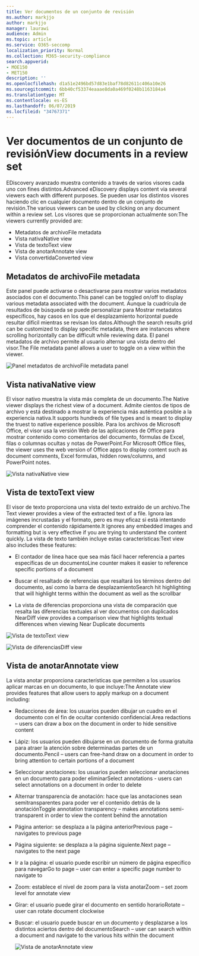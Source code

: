 ```yaml
---
title: Ver documentos de un conjunto de revisión
ms.author: markjjo
author: markjjo
manager: laurawi
audience: Admin
ms.topic: article
ms.service: O365-seccomp
localization_priority: Normal
ms.collection: M365-security-compliance
search.appverid:
- MOE150
- MET150
description: ''
ms.openlocfilehash: d1a51e2496bd57d83e1baf78d82611c406a10e26
ms.sourcegitcommit: 6bb40cf53374eaaae8da0a469f0248b1163184a4
ms.translationtype: MT
ms.contentlocale: es-ES
ms.lasthandoff: 06/07/2019
ms.locfileid: "34767371"
---
```

# <a name="view-documents-in-a-review-set"></a><span data-ttu-id="05c2f-102">Ver documentos de un conjunto de revisión</span><span class="sxs-lookup"><span data-stu-id="05c2f-102">View documents in a review set</span></span>

<span data-ttu-id="05c2f-103">EDiscovery avanzado muestra contenido a través de varios visores cada uno con fines distintos.</span><span class="sxs-lookup"><span data-stu-id="05c2f-103">Advanced eDiscovery displays content via several viewers each with different purposes.</span></span> <span data-ttu-id="05c2f-104">Se pueden usar los distintos visores haciendo clic en cualquier documento dentro de un conjunto de revisión.</span><span class="sxs-lookup"><span data-stu-id="05c2f-104">The various viewers can be used by clicking on any document within a review set.</span></span> <span data-ttu-id="05c2f-105">Los visores que se proporcionan actualmente son:</span><span class="sxs-lookup"><span data-stu-id="05c2f-105">The viewers currently provided are:</span></span>

- <span data-ttu-id="05c2f-106">Metadatos de archivo</span><span class="sxs-lookup"><span data-stu-id="05c2f-106">File metadata</span></span>
- <span data-ttu-id="05c2f-107">Vista nativa</span><span class="sxs-lookup"><span data-stu-id="05c2f-107">Native view</span></span>
- <span data-ttu-id="05c2f-108">Vista de texto</span><span class="sxs-lookup"><span data-stu-id="05c2f-108">Text view</span></span>
- <span data-ttu-id="05c2f-109">Vista de anotar</span><span class="sxs-lookup"><span data-stu-id="05c2f-109">Annotate view</span></span>
- <span data-ttu-id="05c2f-110">Vista convertida</span><span class="sxs-lookup"><span data-stu-id="05c2f-110">Converted view</span></span>

## <a name="file-metadata"></a><span data-ttu-id="05c2f-111">Metadatos de archivo</span><span class="sxs-lookup"><span data-stu-id="05c2f-111">File metadata</span></span>

<span data-ttu-id="05c2f-112">Este panel puede activarse o desactivarse para mostrar varios metadatos asociados con el documento.</span><span class="sxs-lookup"><span data-stu-id="05c2f-112">This panel can be toggled on/off to display various metadata associated with the document.</span></span> <span data-ttu-id="05c2f-113">Aunque la cuadrícula de resultados de búsqueda se puede personalizar para Mostrar metadatos específicos, hay casos en los que el desplazamiento horizontal puede resultar difícil mientras se revisan los datos.</span><span class="sxs-lookup"><span data-stu-id="05c2f-113">Although the search results grid can be customized to display specific metadata, there are instances where scrolling horizontally can be difficult while reviewing data.</span></span> <span data-ttu-id="05c2f-114">El panel metadatos de archivo permite al usuario alternar una vista dentro del visor.</span><span class="sxs-lookup"><span data-stu-id="05c2f-114">The File metadata panel allows a user to toggle on a view within the viewer.</span></span>

![<span data-ttu-id="05c2f-115">Panel metadatos de archivo</span><span class="sxs-lookup"><span data-stu-id="05c2f-115">File metadata panel</span></span>
](../media/Reviewimage2.png)

## <a name="native-view"></a><span data-ttu-id="05c2f-116">Vista nativa</span><span class="sxs-lookup"><span data-stu-id="05c2f-116">Native view</span></span>

<span data-ttu-id="05c2f-117">El visor nativo muestra la vista más completa de un documento.</span><span class="sxs-lookup"><span data-stu-id="05c2f-117">The Native viewer displays the richest view of a document.</span></span> <span data-ttu-id="05c2f-118">Admite cientos de tipos de archivo y está destinado a mostrar la experiencia más auténtica posible a la experiencia nativa.</span><span class="sxs-lookup"><span data-stu-id="05c2f-118">It supports hundreds of file types and is meant to display the truest to native experience possible.</span></span> <span data-ttu-id="05c2f-119">Para los archivos de Microsoft Office, el visor usa la versión Web de las aplicaciones de Office para mostrar contenido como comentarios del documento, fórmulas de Excel, filas o columnas ocultas y notas de PowerPoint.</span><span class="sxs-lookup"><span data-stu-id="05c2f-119">For Microsoft Office files, the viewer uses the web version of Office apps to display content such as document comments, Excel formulas, hidden rows/columns, and PowerPoint notes.</span></span>

![<span data-ttu-id="05c2f-120">Vista nativa</span><span class="sxs-lookup"><span data-stu-id="05c2f-120">Native view</span></span>
](../media/Reviewimage3.png)

## <a name="text-view"></a><span data-ttu-id="05c2f-121">Vista de texto</span><span class="sxs-lookup"><span data-stu-id="05c2f-121">Text view</span></span>

<span data-ttu-id="05c2f-122">El visor de texto proporciona una vista del texto extraído de un archivo.</span><span class="sxs-lookup"><span data-stu-id="05c2f-122">The Text viewer provides a view of the extracted text of a file.</span></span> <span data-ttu-id="05c2f-123">Ignora las imágenes incrustadas y el formato, pero es muy eficaz si está intentando comprender el contenido rápidamente.</span><span class="sxs-lookup"><span data-stu-id="05c2f-123">It ignores any embedded images and formatting but is very effective if you are trying to understand the content quickly.</span></span> <span data-ttu-id="05c2f-124">La vista de texto también incluye estas características:</span><span class="sxs-lookup"><span data-stu-id="05c2f-124">Text view also includes these features:</span></span>

  - <span data-ttu-id="05c2f-125">El contador de línea hace que sea más fácil hacer referencia a partes específicas de un documento</span><span class="sxs-lookup"><span data-stu-id="05c2f-125">Line counter makes it easier to reference specific portions of a document</span></span>

  - <span data-ttu-id="05c2f-126">Buscar el resaltado de referencias que resaltará los términos dentro del documento, así como la barra de desplazamiento</span><span class="sxs-lookup"><span data-stu-id="05c2f-126">Search hit highlighting that will highlight terms within the document as well as the scrollbar</span></span>

  - <span data-ttu-id="05c2f-127">La vista de diferencias proporciona una vista de comparación que resalta las diferencias textuales al ver documentos con duplicados Near</span><span class="sxs-lookup"><span data-stu-id="05c2f-127">Diff view provides a comparison view that highlights textual differences when viewing Near Duplicate documents</span></span>

![<span data-ttu-id="05c2f-128">Vista de texto</span><span class="sxs-lookup"><span data-stu-id="05c2f-128">Text view</span></span>
](../media/Reviewimage4.png)

![<span data-ttu-id="05c2f-129">Vista de diferencias</span><span class="sxs-lookup"><span data-stu-id="05c2f-129">Diff view</span></span>
](../media/Reviewimage5.png)

## <a name="annotate-view"></a><span data-ttu-id="05c2f-130">Vista de anotar</span><span class="sxs-lookup"><span data-stu-id="05c2f-130">Annotate view</span></span>

<span data-ttu-id="05c2f-131">La vista anotar proporciona características que permiten a los usuarios aplicar marcas en un documento, lo que incluye:</span><span class="sxs-lookup"><span data-stu-id="05c2f-131">The Annotate view provides features that allow users to apply markup on a document including:</span></span>

  - <span data-ttu-id="05c2f-132">Redacciones de área: los usuarios pueden dibujar un cuadro en el documento con el fin de ocultar contenido confidencial.</span><span class="sxs-lookup"><span data-stu-id="05c2f-132">Area redactions – users can draw a box on the document in order to hide sensitive content</span></span>

  - <span data-ttu-id="05c2f-133">Lápiz: los usuarios pueden dibujarse en un documento de forma gratuita para atraer la atención sobre determinadas partes de un documento.</span><span class="sxs-lookup"><span data-stu-id="05c2f-133">Pencil – users can free-hand draw on a document in order to bring attention to certain portions of a document</span></span>

  - <span data-ttu-id="05c2f-134">Seleccionar anotaciones: los usuarios pueden seleccionar anotaciones en un documento para poder eliminar</span><span class="sxs-lookup"><span data-stu-id="05c2f-134">Select annotations - users can select annotations on a document in order to delete</span></span>

  - <span data-ttu-id="05c2f-135">Alternar transparencia de anotación: hace que las anotaciones sean semitransparentes para poder ver el contenido detrás de la anotación</span><span class="sxs-lookup"><span data-stu-id="05c2f-135">Toggle annotation transparency – makes annotations semi-transparent in order to view the content behind the annotation</span></span>

  - <span data-ttu-id="05c2f-136">Página anterior: se desplaza a la página anterior</span><span class="sxs-lookup"><span data-stu-id="05c2f-136">Previous page – navigates to previous page</span></span>

  - <span data-ttu-id="05c2f-137">Página siguiente: se desplaza a la página siguiente.</span><span class="sxs-lookup"><span data-stu-id="05c2f-137">Next page – navigates to the next page</span></span>

  - <span data-ttu-id="05c2f-138">Ir a la página: el usuario puede escribir un número de página específico para navegar</span><span class="sxs-lookup"><span data-stu-id="05c2f-138">Go to page – user can enter a specific page number to navigate to</span></span>

  - <span data-ttu-id="05c2f-139">Zoom: establece el nivel de zoom para la vista anotar</span><span class="sxs-lookup"><span data-stu-id="05c2f-139">Zoom – set zoom level for annotate view</span></span>

  - <span data-ttu-id="05c2f-140">Girar: el usuario puede girar el documento en sentido horario</span><span class="sxs-lookup"><span data-stu-id="05c2f-140">Rotate – user can rotate document clockwise</span></span>

  - <span data-ttu-id="05c2f-141">Buscar: el usuario puede buscar en un documento y desplazarse a los distintos aciertos dentro del documento</span><span class="sxs-lookup"><span data-stu-id="05c2f-141">Search – user can search within a document and navigate to the various hits within the document</span></span>
    
    ![<span data-ttu-id="05c2f-142">Vista de anotar</span><span class="sxs-lookup"><span data-stu-id="05c2f-142">Annotate view</span></span>
    ](../media/Reviewimage1.png)